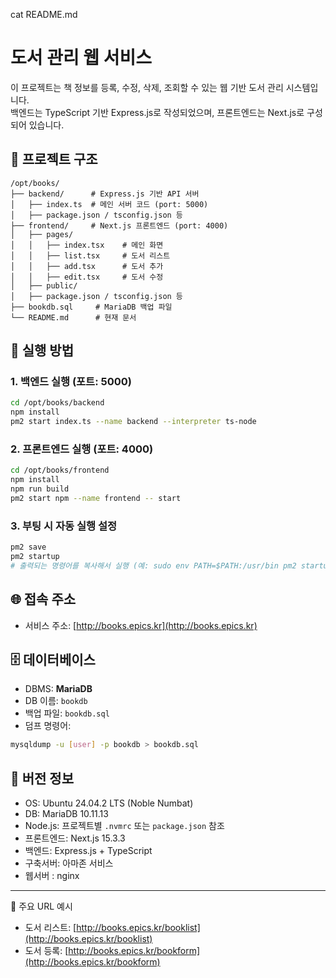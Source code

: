  cat README.md 
# 도서 관리 웹 서비스

이 프로젝트는 책 정보를 등록, 수정, 삭제, 조회할 수 있는 웹 기반 도서 관리 시스템입니다.  
백엔드는 TypeScript 기반 Express.js로 작성되었으며, 프론트엔드는 Next.js로 구성되어 있습니다.

## 📁 프로젝트 구조

```
/opt/books/
├── backend/      # Express.js 기반 API 서버
│   ├── index.ts  # 메인 서버 코드 (port: 5000)
│   ├── package.json / tsconfig.json 등
├── frontend/     # Next.js 프론트엔드 (port: 4000)
│   ├── pages/
│   │   ├── index.tsx    # 메인 화면
│   │   ├── list.tsx     # 도서 리스트
│   │   ├── add.tsx      # 도서 추가
│   │   ├── edit.tsx     # 도서 수정
│   ├── public/
│   ├── package.json / tsconfig.json 등
├── bookdb.sql     # MariaDB 백업 파일
└── README.md      # 현재 문서
```

## 🚀 실행 방법

### 1. 백엔드 실행 (포트: 5000)

```bash
cd /opt/books/backend
npm install
pm2 start index.ts --name backend --interpreter ts-node
```

### 2. 프론트엔드 실행 (포트: 4000)

```bash
cd /opt/books/frontend
npm install
npm run build
pm2 start npm --name frontend -- start
```

### 3. 부팅 시 자동 실행 설정

```bash
pm2 save
pm2 startup
# 출력되는 명령어를 복사해서 실행 (예: sudo env PATH=$PATH:/usr/bin pm2 startup systemd -u ubuntu --hp /home/ubuntu)
```

## 🌐 접속 주소

- 서비스 주소: [http://books.epics.kr](http://books.epics.kr)

## 🗄️ 데이터베이스

- DBMS: **MariaDB**
- DB 이름: `bookdb`
- 백업 파일: `bookdb.sql`
- 덤프 명령어:

```bash
mysqldump -u [user] -p bookdb > bookdb.sql
```

## 🧾 버전 정보

- OS: Ubuntu 24.04.2 LTS (Noble Numbat)
- DB: MariaDB 10.11.13
- Node.js: 프로젝트별 `.nvmrc` 또는 `package.json` 참조
- 프론트엔드: Next.js 15.3.3
- 백엔드: Express.js + TypeScript
- 구축서버: 아마존 서비스 
- 웹서버 : nginx

---

📌 주요 URL 예시  
- 도서 리스트: [http://books.epics.kr/booklist](http://books.epics.kr/booklist)  
- 도서 등록: [http://books.epics.kr/bookform](http://books.epics.kr/bookform)


